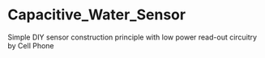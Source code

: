 # Capacitive_Water_Sensor
Simple DIY sensor construction principle with low power read-out circuitry by Cell Phone
